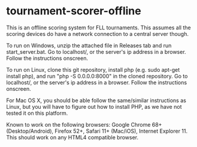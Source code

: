 # tournament-scorer-offline

This is an offline scoring system for FLL tournaments. This assumes all the scoring devices do have a network connection to a central server though.

To run on Windows, unzip the attached file in Releases tab and run start_server.bat. Go to localhost/, or the server's ip address in a browser. Follow the instructions onscreen.

To run on Linux, clone this git repository, install php (e.g. sudo apt-get install php), and run "php -S 0.0.0.0:8000" in the cloned repository. Go to localhost/, or the server's ip address in a browser. Follow the instructions onscreen. 

For Mac OS X, you should be able follow the same/similar instructions as Linux, but you will have to figure out how to install PHP, as we have not tested it on this platform.

Known to work on the following browsers: Google Chrome 68+ (Desktop/Android), Firefox 52+, Safari 11+ (Mac/iOS), Internet Explorer 11. This should work on any HTML4 compatible browser.
